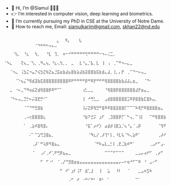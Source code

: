 - 👋 Hi, I’m @Siamul 🧑🏽‍💻
- 👉 I’m interested in computer vision, deep learning and biometrics.
- 📖 I’m currently pursuing my PhD in CSE at the University of Notre Dame.
- 📧 How to reach me, Email: siamulkarim@gmail.com, skhan22@nd.edu

<!---
Siamul/Siamul is a ✨ special ✨ repository because its `README.md` (this file) appears on your GitHub profile.
You can click the Preview link to take a look at your changes.
--->

                  ⠀⠀⠀⠀⠀⠀⠀⠀⠀⠀⠀⠀⠀⠀⠀⠀⠀⠀⠀⠀⠀⠀⠀⠀⠀⠀⠀⠀⠀⠀⠀⠀⠀⠀⠀⠀⠀⠀⠀⠀⠀⠀⠀
                  ⠀⠀   ⠀⠀ ⣄⠀⠀⠻⡄⠀⠀⠀⢧⠀  ⠀⠀⠀⠀⠀⠀⠀⠀⠀⠀⠀⠐⠲⠶⠶⠦⢤⣄⣀⠀⠀⠀⠀⠀⠀⠀⠀⠀⠀⠀⠀⠀⠀⠀⠀⠀⠀⠀⠀⠀⠀⠀⠀
                   ⠀⠀⠀⠈⢧⡀⠀⠘⣆⠀⠀⢳⡀⠀⠀⠘⣇⠀⢹⡀⠀⠶⠒⠚⠛⠛⠛⠛⠛⢛⠛⠛⠛⠛⠒⠲⠤⢌⣉⡀⠀⠀⠀⠀⠀⠀⠀⠀⠀⠀⠀⠀⠀⠀⠀⠀⠀⠀⠀⠀⠀⠀
                  ⠈⠳⣄⠀⠀⠀⢝⢦⣀⠈⢣⡀⢀⠻⣄⢦⡀⠘⣆⢄⢳⡀⡀⠀⣀⠀⠀⣇⠘⣄⡈⣧⡀⣇⠀⢸⠀⢠⠀⢀⠉⠛⠲⠤⣄⣀⠀⠀⠀⠀⠀⠀⠀⠀⠀⠀⠀⠀⠀⠀⠀⠀⠀
                  ⠀⠀⠈⠲⣄⠀⢨⣳⣍⠲⣤⡙⢮⣳⣝⢷⣝⣦⣘⣯⣶⣷⣼⣦⣿⣷⣵⣼⣷⣽⣿⣿⣷⣯⣷⣾⣄⣼⡀⢸⡀⡄⡟⠀⢀⠉⠙⠒⠦⢤⣀⠀⠀⠀⠀⠀⠀⠀⠀⠀⠀⠀⠀
                  ⠀⠀⠀⠀⠈⠑⢦⣌⠙⢿⣾⣽⣷⣯⣿⣿⣿⣿⣿⣿⣿⣿⣿⠿⠟⠛⠛⠛⠛⡿⠛⠿⡟⠛⠛⠛⢿⣿⣿⣿⣿⣷⣷⣼⣼⣄⣶⣀⠀⠀⠈⠙⠂⠀⠀⠀⠀⠀⠀⠀⠀⠀⠀
                  ⠀⠀⣀⠀⠐⠦⣀⠙⠻⢶⣮⣝⣾⢿⣿⣿⡿⠿⠛⠉⠁⠀⠀⠀⠀⠀⠀⠀⢰⣃⣀⣀⠀⠀⠀⠀⠘⢿⣿⣿⡿⣿⣿⣿⣿⣿⣿⣼⡟⣶⣤⣀⠀⠀⠀⠀⠀⠀⠀⠀⠀⠀⠀
                  ⠀⠀⠈⠓⠦⢤⣀⣙⡓⠦⡬⣽⣟⡛⠊⠁⠀⠀⠀⠀⠀⠀⠀⠀⠀⠀⠀⠀⢸⠀⠚⢛⣃⣀⠀⠀⣠⣾⣿⣿⣿⣿⣿⣿⣩⠿⡿⣿⣿⣷⣏⣿⡷⣤⡀⠀⠀⠀⠀⠀⠀⠀⠀
                  ⠀⠀⠀⠀⠀⠀⠀⠈⠉⠙⠛⣛⣿⣷⠀⠀⠀⠀⠀⠀⠀⠀⠀⠀⠀⠀⠀⠀⢸⡬⣝⡿⢿⣛⠛⣿⠿⠿⣿⣿⣽⣿⣿⡏⠉⠉⠉⠷⢿⡛⠿⣿⣿⣿⣿⣶⣄⠀⠀⠀⠀⠀⠀
                  ⠀⠀⠀⠀⠀⠀⠀⢀⠤⢖⣿⣿⣿⣿⣆⠀⠀⠀⠀⠀⠀⠀⠀⠀⠀⠀⠀⠀⠘⣷⠝⣚⡭⠀⣰⠏⠀⢀⣹⣿⣿⡿⡋⠁⠓⢤⡀⠉⢸⡇⠀⠀⠉⠛⢿⣿⣿⣷⣄⠀⠀⠀⠀
                  ⠀⠀⠀⠀⠀⠀⠀⠁⠀⢀⣵⠾⣿⢿⣿⡄⠀⠀⠀⠀⠀⠀⠀⠀⠀⠀⠀⠀⠀⠘⣯⠁⡴⠞⡱⠀⣴⣾⡾⢸⣿⣱⡈⢦⠘⣄⠈⢠⡿⠀⠀⠀⠀⠀⠀⠈⢻⠟⣿⣦⠀⠀⠀
                  ⠀⠀⠀⠀⠀⠀⠀⠀⠀⠌⠁⠉⣱⢛⣹⣿⣦⡀⠀⠀⠀⠀⠀⠀⠀⠀⠀⠀⠀⠀⠈⠻⣆⡜⢀⡼⢹⠃⡇⡀⠸⣇⢧⠈⠳⢄⣵⠟⠁⠀⠀⠀⠀⠀⠀⢀⡼⠞⠉⢿⣷⡀⠀
                  ⠀⠀⠀⠀⠀⠀⠀⠀⠀⠀⢀⡼⠁⠛⢵⡿⠻⣿⣦⣄⠀⠀⠀⠀⠀⠀⠀⠀⠀⠀⠀⠀⠈⠛⠷⣤⣇⣀⡃⡇⢀⣟⣈⣷⠾⠛⠁⠀⠀⠀⠀⠀⢀⣠⠞⠋⣠⠄⠀⠀⠙⣧⠀
                  ⠀⠀⠀⠀⠀⠀⠀⠀⠀⠀⠈⠀⠀⢠⠎⢀⠞⢁⠟⢛⡿⣦⣤⣀⠀⠀⠀⠀⠀⠀⠀⠀⠀⠀⠀⠀⠉⠉⠉⠋⠉⠉⠉⠀⠀⠀⠀⣀⣠⡤⢴⠞⠋⠀⢀⡴⠋⠀⠀⠀⠀⠸⣷
                  ⠀⠀⠀⠀⠀⠀⠀⠀⠀⠀⠀⠀⠀⠋⠀⠋⠐⠃⠀⠈⢀⡜⠙⣻⣿⣶⣶⣤⣤⣤⣤⣤⣤⣤⣤⣤⣤⣤⣤⣤⣤⡤⠤⠖⢶⠚⠋⠉⠿⠀⠘⠀⣠⠔⠋⠀⠀⠀⠀⠀⠀⠀
                  ⠀⠀⠀⠀⠀⠀⠀⠀⠀⠀⠀⠀⠀⠀⠀⠀⠀⠀⠀⠀⠋⠀⠞⠁⣰⠇⢨⠏⠀⣾⢁⣸⠀⠀⢸⠀⠀⣥⠀⠀⠸⠇⠀⠀⠈⠀⠀⠀⣀⣠⠶⣫⠷⠀⠀⠀⠀⠀⠀⠀⠀⠀⠀
                  ⠀⠀⠀⠀⠀⠀⠀⠀⠀⠀⠀⠀⠀⠀⠀⠀⠀⠀⠀⠀⠀⠀⠀⠠⠋⠀⠞⠀⠐⠛⠊⠛⠃⠀⠿⠃⠀⠁⠀⠀⠀⠀⠀⠀⠀⠀⠀⠉⠁⠀⠀⠀⠀⠀⠀⠀⠀⠀⠀⠀⠀⠀⠀
